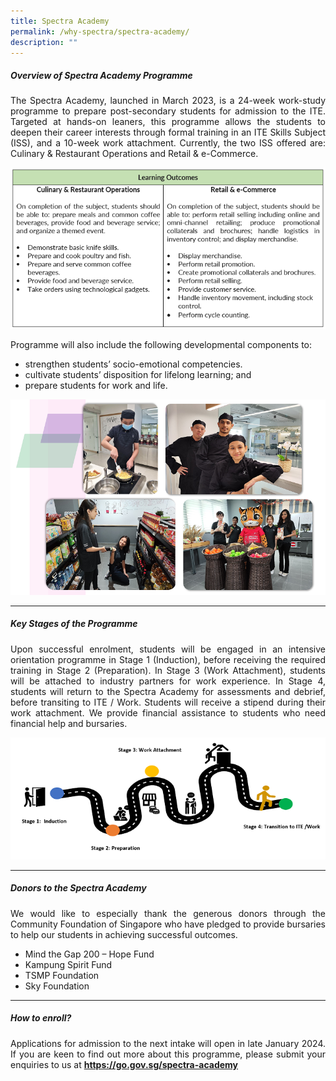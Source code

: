 ```yaml
---
title: Spectra Academy
permalink: /why-spectra/spectra-academy/
description: ""
---
```

##### **Overview of Spectra Academy Programme**

<p align="justify">The Spectra Academy, launched in March 2023, is a 24-week work-study programme to prepare post-secondary students for admission to the ITE. Targeted at hands-on leaners, this programme allows the students to deepen their career interests through formal training in an ITE Skills Subject (ISS), and a 10-week work attachment. Currently, the two ISS offered are: Culinary &amp; Restaurant Operations and Retail &amp; e-Commerce.</p>

![](/images/sa%20programme.png)

Programme will also include the following developmental components to:
* strengthen students’ socio-emotional competencies.
* cultivate students’ disposition for lifelong learning; and
* prepare students for work and life.

![](/images/sa%20training.png)

***

##### **Key Stages of the Programme**
<p align="justify">Upon successful enrolment, students will be engaged in an intensive orientation programme in Stage 1 (Induction), before receiving the required training in Stage 2 (Preparation). In Stage 3 (Work Attachment), students will be attached to industry partners for work experience. In Stage 4, students will return to the Spectra Academy for assessments and debrief, before transiting to ITE / Work. Students will receive a stipend during their work attachment. We provide financial assistance to students who need financial help and bursaries.</p>

![](/images/sa%20pathway.png)

***

##### **Donors to the Spectra Academy**

<p align="justify">We would like to especially thank the generous donors through the Community Foundation of Singapore who have pledged to provide bursaries to help our students in achieving successful outcomes.</p>

* Mind the Gap 200 – Hope Fund
* Kampung Spirit Fund
* TSMP Foundation
* Sky Foundation

***
##### **How to enroll?**

<p align="justify">Applications for admission to the next intake will open in late January 2024. If you are keen to find out more about this programme, please submit your enquiries to us at <a target="_blank" href="https://go.gov.sg/spectra-academy"><b> https://go.gov.sg/spectra-academy</b></a></p>